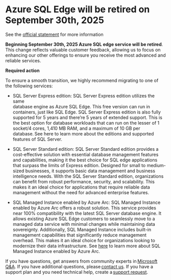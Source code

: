 # Azure SQL Edge will be retired on September 30th, 2025 

See the [official statement](https://azure.microsoft.com/en-us/updates/v2/azure-sql-edge-retirement) for more information

**Beginning September 30th, 2025 Azure SQL edge service will be retired**. This change reflects valuable customer feedback, allowing us to focus on enhancing our other offerings to ensure you receive the most advanced and reliable services.

**Required action**

To ensure a smooth transition, we highly recommend migrating to one of the following services:

 - SQL Server Express edition: SQL Server Express edition utilizes the same  
   database engine as Azure SQL Edge. This free version can run in containers, just like SQL Edge. SQL Server Express edition is also fully supported for 5 years and there’re 5 years of extended support. This is the best option for database workloads that can run on the lesser of 1 socket/4 cores, 1,410 MB RAM, and a maximum of 10 GB per database. See here to learn more about the editions and supported features of SQL Server.

 - SQL Server Standard edition: SQL Server Standard edition provides a
   cost-effective solution with essential database management features and capabilities, making it the best choice for SQL edge applications that surpass the limits of Express edition. Designed for small to medium-sized businesses, it supports basic data management and business intelligence needs. With the SQL Server Standard edition, organizations can benefit from robust performance, security, and scalability. This makes it an ideal choice for applications that require reliable data management without the need for advanced enterprise features.

- SQL Managed Instance enabled by Azure Arc: SQL Managed Instance enabled by
  Azure Arc offers a robust solution. This service provides near 100% compatibility with the latest SQL Server database engine. It allows existing Azure SQL Edge customers to seamlessly move to a managed data service with minimal changes while maintaining data sovereignty. Additionally, SQL Managed Instance includes built-in management capabilities that significantly reduce management overhead. This makes it an ideal choice for organizations looking to modernize their data infrastructure. See [here](https://go.microsoft.com/fwlink/?linkid=2286240) to learn more about SQL Managed Instance enabled by Azure Arc. 

If you have questions, get answers from community experts in [Microsoft Q&A](https://go.microsoft.com/fwlink/?linkid=2286242). If you have additional questions, please [contact us](https://go.microsoft.com/fwlink/?linkid=2286243). If you have a support plan and you need technical help, create a [support request](https://go.microsoft.com/fwlink/?linkid=2286244).
